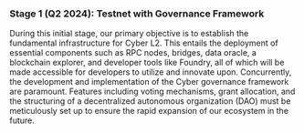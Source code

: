 ### Stage 1 (Q2 2024): Testnet with Governance Framework

During this initial stage, our primary objective is to establish the fundamental infrastructure for Cyber L2. This entails the deployment of essential components such as RPC nodes, bridges, data oracle, a blockchain explorer, and developer tools like Foundry, all of which will be made accessible for developers to utilize and innovate upon. Concurrently, the development and implementation of the Cyber governance framework are paramount. Features including voting mechanisms, grant allocation, and the structuring of a decentralized autonomous organization (DAO) must be meticulously set up to ensure the rapid expansion of our ecosystem in the future.